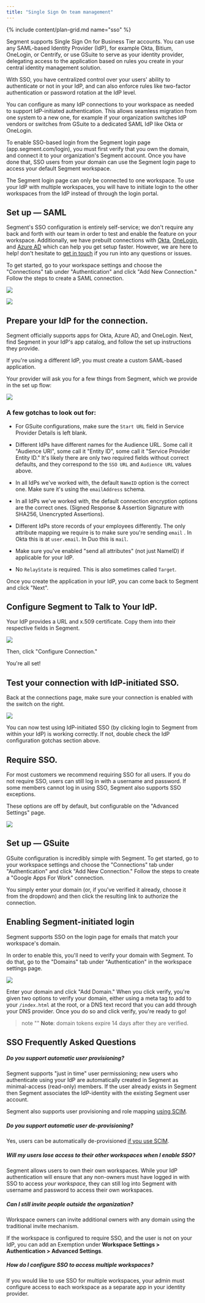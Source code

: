 ```yaml
---
title: "Single Sign On team management"
---
```

{% include content/plan-grid.md name="sso" %}


Segment supports Single Sign On for Business Tier accounts. You can use any SAML-based Identity Provider (IdP), for example Okta, Bitium, OneLogin, or Centrify, or use GSuite to serve as your identity provider, delegating access to the application based on rules you create in your central identity management solution.

With SSO, you have centralized control over your users' ability to authenticate or not in your IdP, and can also enforce rules like two-factor authentication or password rotation at the IdP level.

You can configure as many IdP connections to your workspace as needed to support IdP-initiated authentication. This allows seamless migration from one system to a new one, for example if your organization switches IdP vendors or switches from GSuite to a dedicated SAML IdP like Okta or OneLogin.

To enable SSO-based login from the Segment login page (app.segment.com/login), you must first verify that you own the domain, and connect it to your organization's Segment account. Once you have done that, SSO users from your domain can use the Segment login page to access your default Segment workspace.

The Segment login page can only be connected to one workspace. To use your IdP with multiple workspaces, you will have to initiate login to the other workspaces from the IdP instead of through the login portal.

## Set up — SAML

Segment's SSO configuration is entirely self-service; we don't require any back and forth with our team in order to test and enable the feature on your workspace. Additionally, we have prebuilt connections with [Okta](https://www.okta.com/integrations/segment/), [OneLogin](https://www.onelogin.com), and [Azure AD](https://docs.microsoft.com/en-us/azure/active-directory/saas-apps/segment-tutorial) which can help you get setup faster. However, we are here to help! don't hesitate to [get in touch](https://segment.com/help/contact/) if you run into any questions or issues.

To get started, go to your workspace settings and choose the "Connections" tab under "Authentication" and click "Add New Connection." Follow the steps to create a SAML connection.

![](images/asset_JR9CRr6f.png)

![](images/asset_XCyMZpwo.png)

## Prepare your IdP for the connection.

Segment officially supports apps for Okta, Azure AD, and OneLogin. Next, find Segment in your IdP's app catalog, and follow the set up instructions they provide.

If you're using a different IdP, you must create a custom SAML-based application.

Your provider will ask you for a few things from Segment, which we provide in the set up flow:

![](images/asset_RRAJ92MY.png)

### A few gotchas to look out for:

- For GSuite configurations, make sure the `Start URL` field in Service Provider Details is left blank.

- Different IdPs have different names for the Audience URL. Some call it "Audience URI", some call it "Entity ID", some call it "Service Provider Entity ID." It's likely there are only two required fields without correct defaults, and they correspond to the `SSO URL` and `Audience URL` values above.

- In all IdPs we've worked with, the default `NameID` option is the correct one. Make sure it's using the `emailAddress` schema.

- In all IdPs we've worked with, the default connection encryption options are the correct ones. (Signed Response & Assertion Signature with SHA256, Unencrypted Assertions).

- Different IdPs store records of your employees differently. The only attribute mapping we require is to make sure you're sending `email` . In Okta this is at `user.email`. In Duo this is `mail`.

- Make sure you've enabled "send all attributes" (not just NameID) if applicable for your IdP.

- No `RelayState` is required. This is also sometimes called `Target`.

Once you create the application in your IdP, you can come back to Segment and click "Next".

## Configure Segment to Talk to Your IdP.

Your IdP provides a URL and x.509 certificate. Copy them into their respective fields in Segment.

![](images/asset_s19XDgWX.png)

Then, click "Configure Connection."

You're all set!

## Test your connection with IdP-initiated SSO.

Back at the connections page, make sure your connection is enabled with the switch on the right.

![](images/asset_SNxN4JhO.png)

You can now test using IdP-initiated SSO (by clicking login to Segment from within your IdP) is working correctly. If not, double check the IdP configuration gotchas section above.

## Require SSO.

For most customers we recommend requiring SSO for all users. If you do not require SSO, users can still log in with a username and password. If some members cannot log in using SSO, Segment also supports SSO exceptions.

These options are off by default, but configurable on the "Advanced Settings" page.

![](images/asset_require_sso.png)

## Set up — GSuite

GSuite configuration is incredibly simple with Segment. To get started, go to your workspace settings and choose the "Connections" tab under "Authentication" and click "Add New Connection." Follow the steps to create a "Google Apps For Work" connection.

You simply enter your domain (or, if you've verified it already, choose it from the dropdown) and then click the resulting link to authorize the connection.

## Enabling Segment-initiated login

Segment supports SSO on the login page for emails that match your workspace's domain.

In order to enable this, you'll need to verify your domain with Segment. To do that, go to the "Domains" tab under "Authentication" in the workspace settings page.

![](images/asset_MSaDZk2f.png)

Enter your domain and click "Add Domain." When you click verify, you're given two options to verify your domain, either using a meta tag to add to your `/index.html` at the root, or a DNS text record that you can add through your DNS provider. Once you do so and click verify, you're ready to go!

> note ""
> **Note**: domain tokens expire 14 days after they are verified.

## SSO Frequently Asked Questions

##### Do you support automatic user provisioning?

Segment supports "just in time" user permissioning; new users who authenticate using your IdP are automatically created in Segment as minimal-access (read-only) members. If the user already exists in Segment then Segment associates the IdP-identity with the existing Segment user account.

Segment also supports user provisioning and role mapping [using SCIM](/docs/segment-app/iam/scim/).

##### Do you support automatic user de-provisioning?

Yes, users can be automatically de-provisioned [if you use SCIM](/docs/segment-app/iam/scim/).

##### Will my users lose access to their other workspaces when I enable SSO?

Segment allows users to own their own workspaces. While your IdP authentication will ensure that any non-owners must have logged in with SSO to access _your workspace_, they can still log into Segment with username and password to access their own workspaces.

##### Can I still invite people outside the organization?

Workspace owners can invite additional owners with any domain using the traditional invite mechanism.

If the workspace is configured to require SSO, and the user is not on your IdP, you can add an Exemption under **Workspace Settings > Authentication > Advanced Settings**.

##### How do I configure SSO to access multiple workspaces?

If you would like to use SSO for multiple workspaces, your admin must configure access to each workspace as a separate app in your identity provider.
